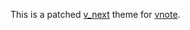 This is a patched [v_next](https://github.com/tamlok/vnote/tree/master/src/resources/themes/v_next) theme for [vnote](https://github.com/tamlok/vnote).